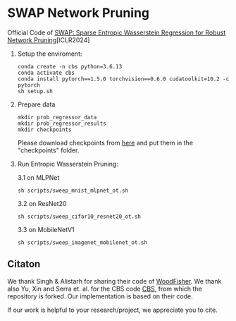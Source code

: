 # SWAP Network Pruning
Official Code of [SWAP: Sparse Entropic Wasserstein Regression for Robust Network Pruning]()[ICLR2024]

1. Setup the enviroment:
    ```
    conda create -n cbs python=3.6.13
    conda activate cbs
    conda install pytorch==1.5.0 torchvision==0.6.0 cudatoolkit=10.2 -c pytorch
    sh setup.sh
    
    ```
2. Prepare data
    ```
    mkdir prob_regressor_data
    mkdir prob_regressor_results
    mkdir checkpoints
    ```
    Please download checkpoints from [here](https://drive.google.com/drive/folders/18ix239cy261ug_IGZbhtYKPzkkniTyee?usp=sharing) and put them in the "checkpoints" folder. 

3. Run Entropic Wasserstein Pruning:
   
   3.1 on MLPNet
   ```
   sh scripts/sweep_mnist_mlpnet_ot.sh
   ```
   3.2 on ResNet20
   ```
   sh scripts/sweep_cifar10_resnet20_ot.sh
   ```
   3.3 on MobileNetV1
   ```
   sh scripts/sweep_imagenet_mobilenet_ot.sh
   ```
   

## Citaton
We thank Singh & Alistarh for sharing their code of [WoodFisher](https://github.com/IST-DASLab/WoodFisher). We thank also Yu, Xin and Serra et. al. for the CBS code [CBS](https://github.com/yuxwind/cbs), from which the repository is forked. Our implementation is based on their code. 

If our work is helpful to your research/project, we appreciate you to cite.
